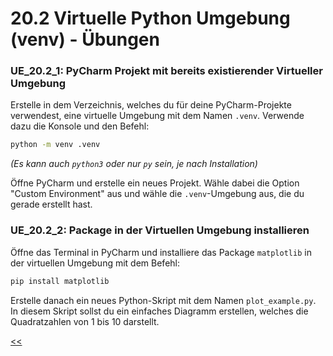 # 20.2 Virtuelle Python Umgebung (venv) - Übungen

### UE_20.2_1: PyCharm Projekt mit bereits existierender Virtueller Umgebung

Erstelle in dem Verzeichnis, welches du für deine PyCharm-Projekte verwendest, 
eine virtuelle Umgebung mit dem Namen `.venv`.
Verwende dazu die Konsole und den Befehl:

```bash
python -m venv .venv
```
*(Es kann auch `python3` oder nur `py` sein, je nach Installation)*

Öffne PyCharm und erstelle ein neues Projekt.
Wähle dabei die Option "Custom Environment" aus
und wähle die `.venv`-Umgebung aus,
die du gerade erstellt hast.


### UE_20.2_2: Package in der Virtuellen Umgebung installieren
Öffne das Terminal in PyCharm
und installiere das Package `matplotlib` in der virtuellen Umgebung mit dem Befehl:

```bash
pip install matplotlib
```

Erstelle danach ein neues Python-Skript
mit dem Namen `plot_example.py`.
In diesem Skript sollst du ein einfaches Diagramm erstellen,
welches die Quadratzahlen von 1 bis 10 darstellt.

[<<](../skriptum/20.2_venv.md)